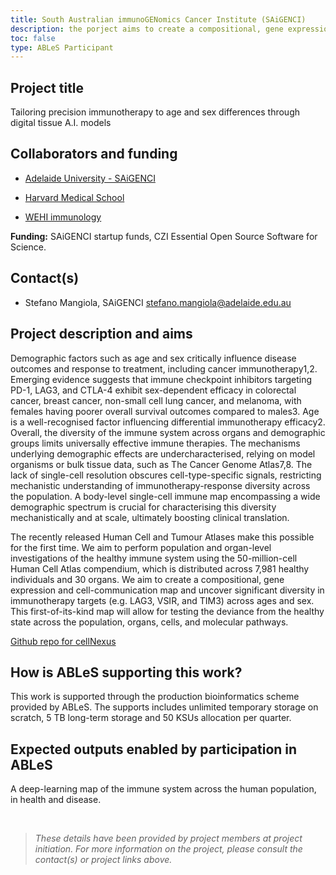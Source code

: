 ```yaml
---
title: South Australian immunoGENomics Cancer Institute (SAiGENCI)
description: the porject aims to create a compositional, gene expression and cell-communication map and uncover significant diversity in immunotherapy targets across ages and sex.
toc: false
type: ABLeS Participant
---
```


## Project title

Tailoring precision immunotherapy to age and sex differences through digital tissue A.I. models

## Collaborators and funding

- [Adelaide University - SAiGENCI](https://www.adelaide.edu.au/saigenci/)

- [Harvard Medical School](https://cdnm.bwh.harvard.edu/)

- [WEHI immunology](https://www.wehi.edu.au/research/divisions/immunology/)

**Funding:** SAiGENCI startup funds, CZI Essential Open Source Software for Science.


## Contact(s)

- Stefano Mangiola, SAiGENCI  <stefano.mangiola@adelaide.edu.au>

## Project description and aims

Demographic factors such as age and sex critically influence disease outcomes and response to treatment, including cancer immunotherapy1,2. Emerging evidence suggests that immune checkpoint inhibitors targeting PD-1, LAG3, and CTLA-4 exhibit sex-dependent efficacy in colorectal cancer, breast cancer, non-small cell lung cancer, and melanoma, with females having poorer overall survival outcomes compared to males3. Age is a well-recognised factor influencing differential immunotherapy efficacy2. Overall, the diversity of the immune system across organs and demographic groups limits universally effective immune therapies. The mechanisms underlying demographic effects are undercharacterised, relying on model organisms or bulk tissue data, such as The Cancer Genome Atlas7,8. The lack of single-cell resolution obscures cell-type-specific signals, restricting mechanistic understanding of immunotherapy-response diversity across the population. A body-level single-cell immune map encompassing a wide demographic spectrum is crucial for characterising this diversity mechanistically and at scale, ultimately boosting clinical translation.

The recently released Human Cell and Tumour Atlases make this possible for the first time. We aim to perform population and organ-level investigations of the healthy immune system using the 50-million-cell Human Cell Atlas compendium, which is distributed across 7,981 healthy individuals and 30 organs. We aim to create a compositional, gene expression and cell-communication map and uncover significant diversity in immunotherapy targets (e.g. LAG3, VSIR, and TIM3) across ages and sex. This first-of-its-kind map will allow for testing the deviance from the healthy state across the population, organs, cells, and molecular pathways.

[Github repo for cellNexus](https://github.com/MangiolaLaboratory/cellNexus)

## How is ABLeS supporting this work?

This work is supported through the production bioinformatics scheme provided by ABLeS. The supports includes unlimited temporary storage on scratch, 5 TB long-term storage and 50 KSUs allocation per quarter.

## Expected outputs enabled by participation in ABLeS

A deep-learning map of the immune system across the human population, in health and disease.

<br/>

> _These details have been provided by project members at project initiation. For more information on the project, please consult the contact(s) or project links above._
